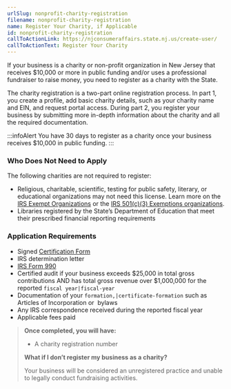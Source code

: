 ```yaml
---
urlSlug: nonprofit-charity-registration
filename: nonprofit-charity-registration
name: Register Your Charity, if Applicable
id: nonprofit-charity-registration
callToActionLink: https://njconsumeraffairs.state.nj.us/create-user/
callToActionText: Register Your Charity
---
```

If your business is a charity or non-profit organization in New Jersey that receives $10,000 or more in public funding and/or uses a professional fundraiser to raise money, you need to register as a charity with the State. 

The charity registration is a two-part online registration process. In part 1, you create a profile, add basic charity details, such as your charity name and EIN, and request portal access. During part 2, you register your business by submitting more in-depth information about the charity and all the required documentation.

:::infoAlert 
 You have 30 days to register as a charity once your business receives $10,000 in public funding.
:::

### Who Does Not Need to Apply

The following charities are not required to register:

* Religious, charitable, scientific, testing for public safety, literary, or educational organizations may not need this license. Learn more on the [IRS Exempt Organizations](https://www.irs.gov/charities-and-nonprofits) or the [IRS 501(c)(3) Exemptions organizations](https://www.irs.gov/charities-non-profits/charitable-organizations/exemption-requirements-501c3-organizations).
* Libraries registered by the State’s Department of Education that meet their prescribed financial reporting requirements

### Application Requirements

* Signed [Certification Form ](https://www.njconsumeraffairs.gov/charities/Documents/CRI-PFR-Certification-Signature-150I-300R-200.pdf)
* IRS determination letter
* [IRS Form 990](https://www.irs.gov/pub/irs-pdf/f990.pdf) 
* Certified audit if your business exceeds $25,000 in total gross contributions AND has total gross revenue over $1,000,000 for the reported `fiscal year|fiscal-year` 
* Documentation of your `formation,|certificate-formation` such as Articles of Incorporation or  bylaws
* Any IRS correspondence received during the reported fiscal year 
* Applicable fees paid

> **Once completed, you will have:**
>
> * A charity registration number
>
> **What if I don’t register my business as a charity?** 
>
> Your business will be considered an unregistered practice and unable to legally conduct fundraising activities.
